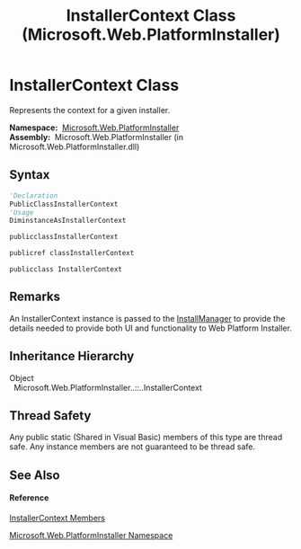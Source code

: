 ﻿---
title: InstallerContext Class (Microsoft.Web.PlatformInstaller)
TOCTitle: InstallerContext Class
ms:assetid: T:Microsoft.Web.PlatformInstaller.InstallerContext
ms:mtpsurl: https://msdn.microsoft.com/en-us/library/microsoft.web.platforminstaller.installercontext(v=VS.90)
ms:contentKeyID: 22049560
ms.date: 05/02/2012
mtps_version: v=VS.90
f1_keywords:
- Microsoft.Web.PlatformInstaller.InstallerContext
dev_langs:
- CSharp
- JScript
- VB
- c++
api_location:
- Microsoft.Web.PlatformInstaller.dll
api_name:
- Microsoft.Web.PlatformInstaller.InstallerContext
api_type:
- Managed
topic_type:
- apiref
- kbSyntax
product_family_name: VS
ROBOTS: INDEX,FOLLOW
---

# InstallerContext Class

Represents the context for a given installer.

**Namespace:**  [Microsoft.Web.PlatformInstaller](microsoft-web-platforminstaller-namespace.md)  
**Assembly:**  Microsoft.Web.PlatformInstaller (in Microsoft.Web.PlatformInstaller.dll)

## Syntax

``` vb
'Declaration
PublicClassInstallerContext
'Usage
DiminstanceAsInstallerContext
```

``` csharp
publicclassInstallerContext
```

``` c++
publicref classInstallerContext
```

``` jscript
publicclass InstallerContext
```

## Remarks

An InstallerContext instance is passed to the [InstallManager](installmanager-class-microsoft-web-platforminstaller.md) to provide the details needed to provide both UI and functionality to Web Platform Installer.

## Inheritance Hierarchy

Object  
  Microsoft.Web.PlatformInstaller..::..InstallerContext  

## Thread Safety

Any public static (Shared in Visual Basic) members of this type are thread safe. Any instance members are not guaranteed to be thread safe.

## See Also

#### Reference

[InstallerContext Members](installercontext-members-microsoft-web-platforminstaller.md)

[Microsoft.Web.PlatformInstaller Namespace](microsoft-web-platforminstaller-namespace.md)

